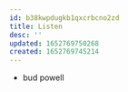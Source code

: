 ```yaml
---
id: b38kwpdugkb1qxcrbcno2zd
title: Listen
desc: ''
updated: 1652769750268
created: 1652769745214
---
```


- bud powell
